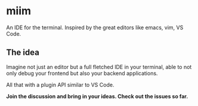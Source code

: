 # miim

An IDE for the terminal. Inspired by the great editors like emacs, vim, VS Code.

## The idea

Imagine not just an editor but a full fletched IDE in your terminal, able to not only debug your frontend but also your backend applications.

All that with a plugin API similar to VS Code.

**Join the discussion and bring in your ideas. Check out the issues so far.**
